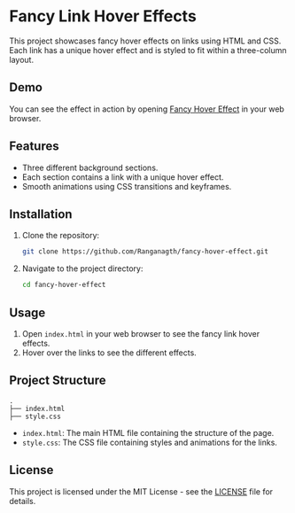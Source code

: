 # Fancy Link Hover Effects

This project showcases fancy hover effects on links using HTML and CSS. Each link has a unique hover effect and is styled to fit within a three-column layout.

## Demo

You can see the effect in action by opening [Fancy Hover Effect](https://fancy-hover-effect.xtgem.com/) in your web browser.

## Features

- Three different background sections.
- Each section contains a link with a unique hover effect.
- Smooth animations using CSS transitions and keyframes.

## Installation

1. Clone the repository:
    ```bash
    git clone https://github.com/Ranganagth/fancy-hover-effect.git
    ```
2. Navigate to the project directory:
    ```bash
    cd fancy-hover-effect
    ```

## Usage

1. Open `index.html` in your web browser to see the fancy link hover effects.
2. Hover over the links to see the different effects.

## Project Structure

```
.
├── index.html
├── style.css
```

- `index.html`: The main HTML file containing the structure of the page.
- `style.css`: The CSS file containing styles and animations for the links.

## License

This project is licensed under the MIT License - see the [LICENSE](LICENSE) file for details.
